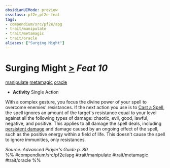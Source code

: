 ```yaml
---
obsidianUIMode: preview
cssclass: pf2e,pf2e-feat
tags:
- compendium/src/pf2e/apg
- trait/manipulate
- trait/metamagic
- trait/oracle
aliases: ["Surging Might"]
---
```

# Surging Might  [>](rules/core-rulebook/chapter-9-playing-the-game.md#Actions "Single Action") *Feat 10*  
[manipulate](rules/traits/manipulate.md "Manipulate General Trait")  [metamagic](rules/traits/metamagic.md "Metamagic General Trait")  [oracle](rules/traits/oracle-apg.md "Oracle Class Trait")  

- **Activity** Single Action

With a complex gesture, you focus the divine power of your spell to overcome enemies' resistances. If the next action you use is to [Cast a Spell](rules/actions/cast-a-spell.md), the spell ignores an amount of the target's resistance equal to your level against all the following types of damage: chaotic, evil, good, lawful, negative, and positive. This applies to all damage the spell deals, including [persistent damage](rules/conditions.md#Persistent%20Damage) and damage caused by an ongoing effect of the spell, such as the positive energy within a field of life. This doesn't cause the spell to ignore immunities, only resistances.

*Source: Advanced Player's Guide p. 80*  
%% #compendium/src/pf2e/apg #trait/manipulate #trait/metamagic #trait/oracle %%